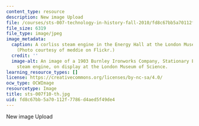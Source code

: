 ```yaml
---
content_type: resource
description: New image Upload
file: /courses/sts-007-technology-in-history-fall-2010/fd8c67bb5a70112f7786d4aed5f49de4_sts-007f10-th.jpg
file_size: 6319
file_type: image/jpeg
image_metadata:
  caption: A corliss steam engine in the Energy Hall at the London Museum of Science.
    (Photo courtesy of meddie on Flickr.)
  credit: ''
  image-alt: An image of a 1903 Burnley Ironworks Company, Stationary Engine, a corliss
    steam engine, on display at the London Museum of Science.
learning_resource_types: []
license: https://creativecommons.org/licenses/by-nc-sa/4.0/
ocw_type: OCWImage
resourcetype: Image
title: sts-007f10-th.jpg
uid: fd8c67bb-5a70-112f-7786-d4aed5f49de4
---
```

New image Upload